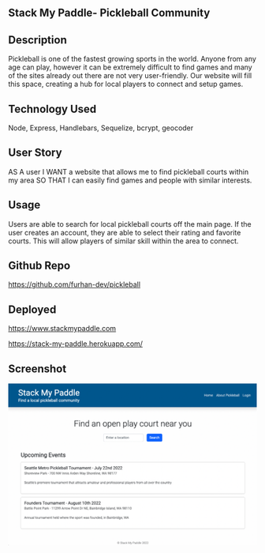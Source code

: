 ## Stack My Paddle- Pickleball Community

## Description
Pickleball is one of the fastest growing sports in the world. Anyone from any age can play, however it can be extremely difficult to find games and many of the sites already out there are not very user-friendly. Our website will fill this space, creating a hub for local players to connect and setup games.

## Technology Used
Node, Express, Handlebars, Sequelize, bcrypt, geocoder

## User Story
AS A user
I WANT a website that allows me to find pickleball courts within my area
SO THAT I can easily find games and people with similar interests.

## Usage
Users are able to search for local pickleball courts off the main page. If the user creates an account, they are able to select their rating and favorite courts. This will allow players of similar skill within the area to connect.


## Github Repo
https://github.com/furhan-dev/pickleball

## Deployed
https://www.stackmypaddle.com

https://stack-my-paddle.herokuapp.com/

## Screenshot
![image](./public/assets/images/screenshot.jpg)
